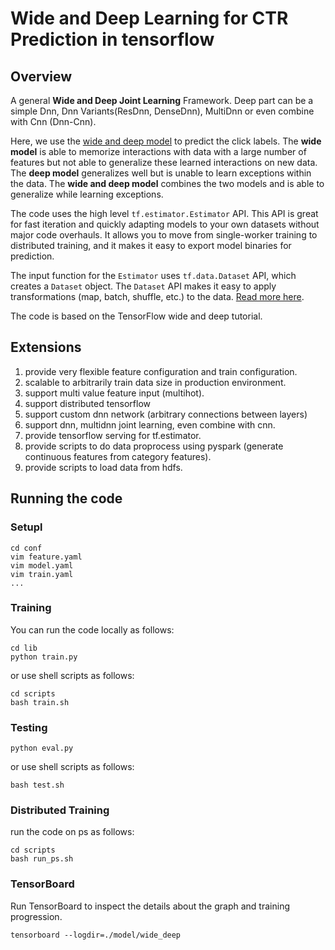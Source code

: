 # Wide and Deep Learning for CTR Prediction in tensorflow
## Overview
A general **Wide and Deep Joint Learning** Framework. 
Deep part can be a simple Dnn, Dnn Variants(ResDnn, DenseDnn), MultiDnn 
or even combine with Cnn (Dnn-Cnn).


Here, we use the [wide and deep model](https://research.googleblog.com/2016/06/wide-deep-learning-better-together-with.html) to predict the click labels. The **wide model** is able to memorize interactions with data with a large number of features but not able to generalize these learned interactions on new data. The **deep model** generalizes well but is unable to learn exceptions within the data. The **wide and deep model** combines the two models and is able to generalize while learning exceptions.

The code uses the high level `tf.estimator.Estimator` API. This API is great for fast iteration and quickly adapting models to your own datasets without major code overhauls. It allows you to move from single-worker training to distributed training, and it makes it easy to export model binaries for prediction.

The input function for the `Estimator` uses `tf.data.Dataset` API, which creates a `Dataset` object. The `Dataset` API makes it easy to apply transformations (map, batch, shuffle, etc.) to the data. [Read more here](https://www.tensorflow.org/programmers_guide/datasets).

The code is based on the TensorFlow wide and deep tutorial.


## Extensions
1. provide very flexible feature configuration and train configuration.
2. scalable to arbitrarily train data size in production environment.
3. support multi value feature input (multihot).
4. support distributed tensorflow  
5. support custom dnn network (arbitrary connections between layers)
6. support dnn, multidnn joint learning, even combine with cnn.
7. provide tensorflow serving for tf.estimator.
8. provide scripts to do data proprocess using pyspark (generate continuous features from category features).
9. provide scripts to load data from hdfs.

## Running the code
### Setupl
```
cd conf
vim feature.yaml
vim model.yaml
vim train.yaml
...
```

### Training
You can run the code locally as follows:

```
cd lib
python train.py
```
or use shell scripts as follows:
```
cd scripts
bash train.sh
```

### Testing
```
python eval.py
```
or use shell scripts as follows:
```
bash test.sh
```

### Distributed Training
run the code on ps as follows:
```
cd scripts
bash run_ps.sh
```

### TensorBoard

Run TensorBoard to inspect the details about the graph and training progression.

```
tensorboard --logdir=./model/wide_deep
```



